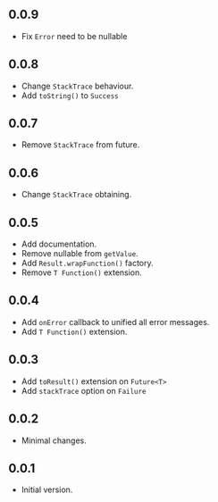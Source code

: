 ## 0.0.9

- Fix `Error` need to be nullable

## 0.0.8

- Change `StackTrace` behaviour.
- Add `toString()` to `Success`

## 0.0.7

- Remove `StackTrace` from future.

## 0.0.6

- Change `StackTrace` obtaining.

## 0.0.5

- Add documentation.
- Remove nullable from `getValue`.
- Add `Result.wrapFunction()` factory.
- Remove `T Function()` extension.

## 0.0.4

- Add `onError` callback to unified all error messages.
- Add `T Function()` extension.

## 0.0.3

- Add `toResult()` extension on `Future<T>`
- Add `stackTrace` option on `Failure`

## 0.0.2

- Minimal changes.

## 0.0.1

- Initial version.
